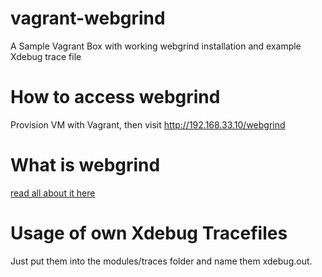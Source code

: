 vagrant-webgrind
================

A Sample Vagrant Box with working webgrind installation and example Xdebug trace file

How to access webgrind
======================

Provision VM with Vagrant, then visit http://192.168.33.10/webgrind


What is webgrind
================

[read all about it here](https://github.com/jokkedk/webgrind)


Usage of own Xdebug Tracefiles
==============================

Just put them into the modules/traces folder and name them xdebug.out.<integer>
